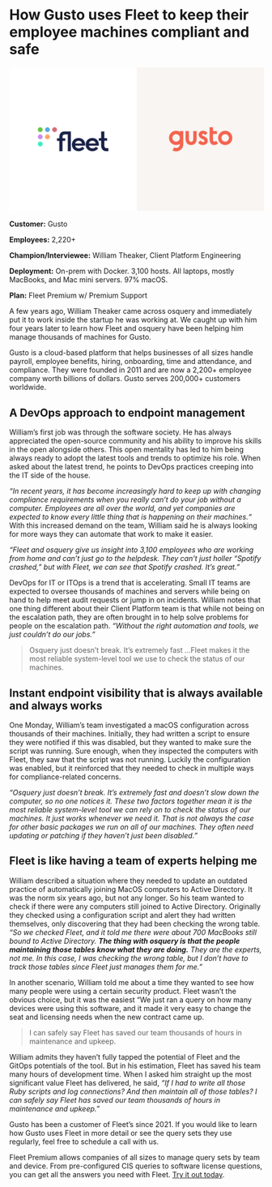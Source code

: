 # How Gusto uses Fleet to keep their employee machines compliant and safe

![Two people talking about Fleet](../website/assets/images/articles/case-study-fleet-and-gusto-800x450@2x.png)

**Customer:** Gusto

**Employees:** 2,220+

**Champion/Interviewee:** William Theaker, Client Platform Engineering

**Deployment:** On-prem with Docker. 3,100 hosts. All laptops, mostly MacBooks, and Mac mini servers. 97% macOS.

**Plan:** Fleet Premium w/ Premium Support

A few years ago, William Theaker came across osquery and immediately put it to work inside the startup he was working at. We caught up with him four years later to learn how Fleet and osquery have been helping him manage thousands of machines for Gusto.

Gusto is a cloud-based platform that helps businesses of all sizes handle payroll, employee benefits, hiring, onboarding, time and attendance, and compliance. They were founded in 2011 and are now a 2,200+ employee company worth billions of dollars. Gusto serves 200,000+ customers worldwide.

## A DevOps approach to endpoint management

William’s first job was through the software society. He has always appreciated the open-source community and his ability to improve his skills in the open alongside others. This open mentality has led to him being always ready to adopt the latest tools and trends to optimize his role. When asked about the latest trend, he points to DevOps practices creeping into the IT side of the house.

*“In recent years, it has become increasingly hard to keep up with changing compliance requirements when you really can’t do your job without a computer. Employees are all over the world, and yet companies are expected to know every little thing that is happening on their machines.“* With this increased demand on the team, William said he is always looking for more ways they can automate that work to make it easier.

*“Fleet and osquery give us insight into 3,100 employees who are working from home and can’t just go to the helpdesk. They can’t just holler “Spotify crashed,” but with Fleet, we can see that Spotify crashed. It’s great.”*

DevOps for IT or ITOps is a trend that is accelerating. Small IT teams are expected to oversee thousands of machines and servers while being on hand to help meet audit requests or jump in on incidents. William notes that one thing different about their Client Platform team is that while not being on the escalation path, they are often brought in to help solve problems for people on the escalation path. *“Without the right automation and tools, we just couldn’t do our jobs.”*

<blockquote purpose="quote">Osquery just doesn’t break. It’s extremely fast …Fleet makes it the most reliable system-level tool we use to check the status of our machines.</blockquote>

## Instant endpoint visibility that is always available and always works

One Monday, William’s team investigated a macOS configuration across thousands of their machines. Initially, they had written a script to ensure they were notified if this was disabled, but they wanted to make sure the script was running. Sure enough, when they inspected the computers with Fleet, they saw that the script was not running. Luckily the configuration was enabled, but it reinforced that they needed to check in multiple ways for compliance-related concerns. 

*“Osquery just doesn’t break. It’s extremely fast and doesn’t slow down the computer, so no one notices it. These two factors together mean it is the most reliable system-level tool we can rely on to check the status of our machines. It just works whenever we need it. That is not always the case for other basic packages we run on all of our machines. They often need updating or patching if they haven’t just been disabled.”*

## Fleet is like having a team of experts helping me

William described a situation where they needed to update an outdated practice of automatically joining MacOS computers to Active Directory. It was the norm six years ago, but not any longer. So his team wanted to check if there were any computers still joined to Active Directory. Originally they checked using a configuration script and alert they had written themselves, only discovering that they had been checking the wrong table. *“So we checked Fleet, and it told me there were about 700 MacBooks still bound to Active Directory. **The thing with osquery is that the people maintaining those tables know what they are doing.** They are the experts, not me. In this case, I was checking the wrong table, but I don’t have to track those tables since Fleet just manages them for me.”*

In another scenario, William told me about a time they wanted to see how many people were using a certain security product. Fleet wasn’t the obvious choice, but it was the easiest “We just ran a query on how many devices were using this software, and it made it very easy to change the seat and licensing needs when the new contract came up.

<blockquote purpose="quote">I can safely say Fleet has saved our team thousands of hours in maintenance and upkeep.</blockquote>

William admits they haven’t fully tapped the potential of Fleet and the GitOps potentials of the tool. But in his estimation, Fleet has saved his team many hours of development time. When I asked him straight up the most significant value Fleet has delivered, he said, *“If I had to write all those Ruby scripts and log connections? And then maintain all of those tables? I can safely say Fleet has saved our team thousands of hours in maintenance and upkeep.”*

Gusto has been a customer of Fleet’s since 2021. If you would like to learn how Gusto uses Fleet in more detail or see the query sets they use regularly, feel free to schedule a call with us. 

Fleet Premium allows companies of all sizes to manage query sets by team and device. From pre-configured CIS queries to software license questions, you can get all the answers you need with Fleet. [Try it out today](https://fleetdm.com/try-fleet/register). 

<call-to-action preset="premium-upgrade"></call-to-action>

<meta name="category" value="case studies">
<meta name="authorGitHubUsername" value="jarodreyes">
<meta name="authorFullName" value="Jarod Reyes">
<meta name="publishedOn" value="2023-05-09">
<meta name="articleTitle" value="How Gusto uses Fleet to keep their employee machines compliant and safe">
<meta name="articleImageUrl" value="../website/assets/images/articles/case-study-fleet-and-gusto-800x450@2x.png">